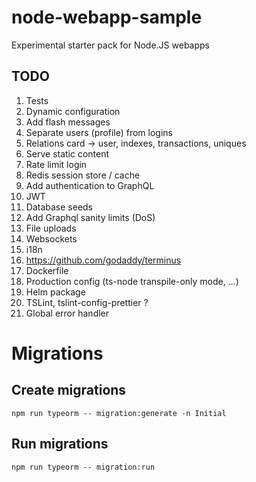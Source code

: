 # node-webapp-sample
Experimental starter pack for Node.JS webapps

## TODO
1. Tests
1. Dynamic configuration
1. Add flash messages
1. Separate users (profile) from logins
1. Relations card -> user, indexes, transactions, uniques
1. Serve static content
1. Rate limit login
1. Redis session store / cache
1. Add authentication to GraphQL
1. JWT
1. Database seeds
1. Add Graphql sanity limits (DoS)
1. File uploads
1. Websockets
1. i18n
1. https://github.com/godaddy/terminus
1. Dockerfile
1. Production config (ts-node transpile-only mode, ...)
1. Helm package
1. TSLint, tslint-config-prettier ?
1. Global error handler

# Migrations
## Create migrations

    npm run typeorm -- migration:generate -n Initial

## Run migrations

    npm run typeorm -- migration:run
